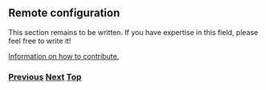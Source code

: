 ## Remote configuration

This section remains to be written. If you have expertise in this field, please feel free to write it!

[Information on how to contribute.](https://github.com/becarpenter/book6/tree/main/99.%20Chapter%20Template/99.%20Chapter%20Template.md)

<!-- Link lines generated automatically; do not delete -->

### [<ins>Previous</ins>](Address%20and%20Prefix%20Management.md) [<ins>Next</ins>](Benchmarking%20and%20monitoring.md) [<ins>Top</ins>](06.%20Management%20and%20Operations.md)
